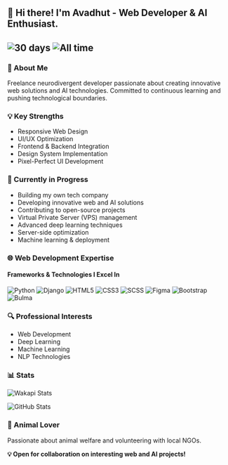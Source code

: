 ## 👋 Hi there! I'm Avadhut - Web Developer & AI Enthusiast.

![30 days](https://wakapi.dev/api/badge/avadhutpy/avadhutpy/interval:30_days?label=last%2030d&color=yellow)
![All time](https://img.shields.io/endpoint?url=https://wakapi.dev/api/compat/shields/v1/avadhutpy/interval:all_time&label=All%20time&color=red)
---

### 🚀 About Me
Freelance neurodivergent developer passionate about creating innovative web solutions and AI technologies. Committed to continuous learning and pushing technological boundaries.

### 💡 Key Strengths
- Responsive Web Design
- UI/UX Optimization
- Frontend & Backend Integration
- Design System Implementation
- Pixel-Perfect UI Development

### 🌱 Currently in Progress
- Building my own tech company
- Developing innovative web and AI solutions
- Contributing to open-source projects
- Virtual Private Server (VPS) management
- Advanced deep learning techniques
- Server-side optimization
- Machine learning & deployment



### 🌐 Web Development Expertise
#### Frameworks & Technologies I Excel In
![Python](https://img.shields.io/badge/Python-3776AB?style=for-the-badge&logo=python&logoColor=white)
![Django](https://img.shields.io/badge/Django-092E20?style=for-the-badge&logo=django&logoColor=white)
![HTML5](https://img.shields.io/badge/HTML5-E34F26?style=for-the-badge&logo=html5&logoColor=white)
![CSS3](https://img.shields.io/badge/CSS3-1572B6?style=for-the-badge&logo=css3&logoColor=white)
![SCSS](https://img.shields.io/badge/SCSS-CC6699?style=for-the-badge&logo=sass&logoColor=white)
![Figma](https://img.shields.io/badge/Figma-FF15F900?style=for-the-badge&logo=figma&logoColor=white)
![Bootstrap](https://img.shields.io/badge/Bootstrap-7952B3?style=for-the-badge&logo=bootstrap&logoColor=white)
![Bulma](https://img.shields.io/badge/Bulma-3776AB?style=for-the-badge&logo=bulma&logoColor=white)


### 🔍 Professional Interests
- Web Development
- Deep Learning 
- Machine Learning
- NLP Technologies

### 📊 Stats

![Wakapi Stats](https://github-readme-stats.vercel.app/api/wakatime?username=avadhutpy&api_domain=wakapi.dev&bg_color=1A202C&title_color=2F855A&icon_color=2F855A&text_color=ffffff&custom_title=Wakapi.dev+Stats+%28All+Time%29&layout=compact)

![GitHub Stats](https://github-readme-stats.vercel.app/api?username=avadhutpy&show_icons=true&theme=radical)

### 🐾 Animal Lover
Passionate about animal welfare and volunteering with local NGOs.

**💡 Open for collaboration on interesting web and AI projects!**
